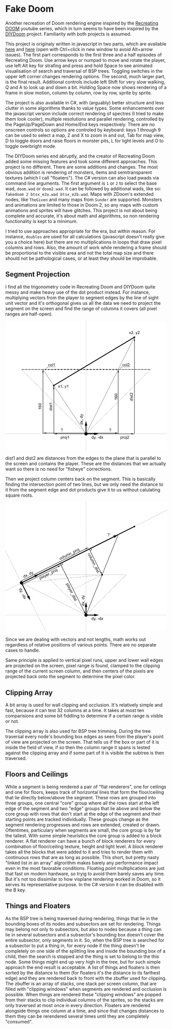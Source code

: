 # Fake Doom

Another recreation of Doom rendering engine inspired by the [Recreating DOOM](https://www.youtube.com/watch?v=KdYTvqZmyBk&list=PLi77irUVkDasNAYQPr3N8nVcJLQAlANva) youtube series, which in turn seems to have been inspired by the [DIYDoom](https://github.com/amroibrahim/DIYDoom) project. Familiarity with both projects is assumed. 

This project is originaly written in javascript in two parts, which are available [here](https://kfdf.github.io/fake-doom/js/2d.html) and [here](https://kfdf.github.io/fake-doom/js/3d.html) (open with Ctrl+click in new window to avoid Alt+arrow issues). The first part corresponds to the first three and a half episodes of Recreating Doom. Use arrow keys or numpad to move and rotate the player, use left Alt key for strafing and press and hold Space to see animated visualisation of search and traversal of BSP trees. Toggling switches in the upper left corner changes rendering options. The second, much larger part, is the final result. Additional controls include left Shift for very slow walking, Q and A to look up and down a bit. Holding Space now shows rendering of a frame in slow motion, column by column, row by row, sprite by sprite. 

The project is also available in C#, with (arguably) better structure and less clutter in some algorithms thanks to value types. Some enhancements over the javascript version include correct rendering of spectres (I tried to make them look cooler), multiple resolutions and parallel rendering, controlled by the PageUp/PageDown and Home/End keys respectively. There are no onscreen controls so options are controled by keyboard: keys 1 through 9 can be used to select a map, Z and X to zoom in and out, Tab for map view, D to toggle doors and raise floors in monster pits, L for light levels and O to toggle overbright mode.
 
The DIYDoom series end abruptly, and the creator of Recreating Doom added some missing features and took some different approaches. This project is no different. There are some additions and changes. The most obvious addition is rendering of monsters, items and semitransparent textures (which I call "floaters"). The C# version can also load pwads via command line arguments. The first argument is `1` or `2` to select the base wad, `doom.wad` or `doom2.wad`. It can be followed by additional wads, like so: `fakedoom 2 btsx_e2a.wad btsx_e2b.wad`. Maps with ZDoom's extended nodes, like `TheGiven` and many maps from `Sunder` are supported. Monsters and animations are limited to those in Doom 2, so any maps with custom animations and sprites will have glitches. This project is not about being complete and accurate, it's about math and algorithms, so non rendering functionality is kept to a minimum.

I tried to use approaches appropriate for the era, but within reason. For instance, `doubles` are used for all calculations (javascript doesn't really give you a choice here) but there are no multiplications in loops that draw pixel columns and rows. Also, the amount of work while rendering a frame should be proportional to the visible area and not the total map size and there should not be pathological cases, or at least they should be improbable.

## Segment Projection

I find all the trigonometry code in Recreating Doom and DIYDoom quite messy and make heavy use of the dot product instead. For instance, multiplying vectors from the player to segment edges by the line of sight unit vector and it's orthogonal gives us all the data we need to project the segment on the screen and find the range of columns it covers (all pixel ranges are half-open).

![project line segment edges](plots/edges_to_screen.png)

dist1 and dist2 are distances from the edges to the plane that is parallel to the screen and contains the player. These are the distances that we actually want so there is no need for "fisheye" corrections. 

Then we project column centers back on the segment. This is basically finding the intersection point of two lines, but we only need the distance to it from the segment edge and dot products give it to us without calulating square roots.

![project segment](plots/column_to_segment.png)

Since we are dealing with vectors and not lengths, math works out regardless of relative positions of various points. There are no separate cases to handle.

Same principle is applied to vertical pixel runs, upper and lower wall edges are projected on the screen, pixel range is found, clamped to the clipping range of the current screen column, and then centers of the pixels are projected back onto the segment to determine the pixel color.

## Clipping Array

A bit array is used for wall clipping and occlusion. It's relatively simple and fast, because it can test 32 columns at a time. It takes at most ten comparisions and some bit fiddling to determine if a certain range is visble or not. 

The clipping array is also used for BSP tree trimming. During the tree traversal every node's bounding box edges as seen from the player's point of view are projected on the screen. That tells us if the box or part of it is inside the field of view, if so then the column range it spans is tested against the clipping array and if some part of it is visible the subtree is then traversed.

## Floors and Ceilings

While a segment is being rendered a pair of "flat renderers", one for ceilings and one for floors, keeps track of horizontal lines that form the floor/ceiling that lie directly below/above the segment. These rows are grouped into three groups, one central "core" group where all the rows start at the left edge of the segment and two "edge" groups that lie above and below the core group with rows that don't start at the edge of the segment and their starting points are tracked individually. These groups change as the segment rendering progresses and rows are extended, created or drawn. Oftentimes, particulary when segments are small, the core group is by far the tallest. With some simple heuristics the core group is added to a block renderer. A flat renderer can have a bunch of block renderers for every combination of floor/ceiling texture, height and light level. A block renderer takes all the blocks that were added to it and tries to render them with continuous rows that are as long as possible. This short, but pretty nasty "linked list in an array" algrorithm makes barely any performance impact even in the most favorable conditions. Floating point multiplications are just that fast on modern hardware, so tryig to avoid them barely saves any time. But it's not too dissimilar to how visplane rendering worked in Doom, so it serves its representative purpose. In the C# version it can be disabled with the B key.

## Things and Floaters

As the BSP tree is being traversed during rendering, things that lie in the bounding boxes of its nodes and subsectors are set for rendering. Things may belong not only to subsectors, but also to nodes because a thing can lie in several subsectors and a subsector's bounding box doesn't cover the entire subsector, only segments in it. So, when the BSP tree is searched for a subsector to put a thing in, for every node if the thing doesn't lie completely on one side of the splitting line and inside the bounding box of a child, then the search is stopped and the thing is set to belong to the this node. Some things might end up very high in the tree, but for such simple approach the end result is acceptable.
A list of things and floaters is then sorted by the distance to them (for floaters it's the distance to its farthest edge) and they are rendered back to front with the zbuffer used for clipping. The zbuffer is an array of stacks, one stack per screen column, that are filled with "clipping windows" when segments are rendered and occlusion is possible. When things are rendered these "clipping windows" are popped from their stacks to clip individual columns of the sprites, so the stacks are only traversed at most once in every direction. Floaters are rendered alongside things one column at a time, and since that changes distances to them they can be rerendered several times until they are completely "consumed".
